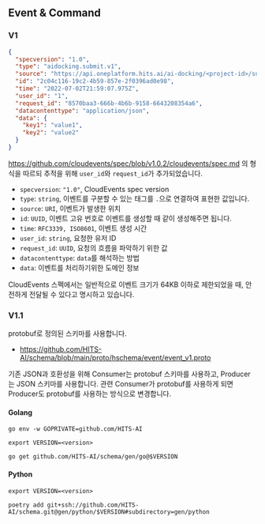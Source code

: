 ## Event & Command

### V1

```json
{
  "specversion": "1.0",
  "type": "aidocking.submit.v1",
  "source": "https://api.oneplatform.hits.ai/ai-docking/<project-id>/submit",
  "id": "2c04c116-19c2-4b59-857e-2f0396ad0e98",
  "time": "2022-07-02T21:59:07.975Z",
  "user_id": "1",
  "request_id": "8570baa3-666b-4b6b-9158-6643208354a6",
  "datacontenttype": "application/json",
  "data": {
    "key1": "value1",
    "key2": "value2"
  }
}
```

https://github.com/cloudevents/spec/blob/v1.0.2/cloudevents/spec.md 의 형식을 따르되 추적을 위해 `user_id`와 `request_id`가 추가되었습니다.

- `specversion`: `"1.0"`, CloudEvents spec version
- `type`: `string`, 이벤트를 구분할 수 있는 태그를 `.`으로 연결하여 표현한 값입니다.
- `source`: `URI`, 이벤트가 발생한 위치
- `id`: `UUID`, 이벤트 고유 번호로 이벤트를 생성할 때 같이 생성해주면 됩니다.
- `time`: `RFC3339, ISO8601`, 이벤트 생성 시간
- `user_id`: `string`, 요청한 유저 ID
- `request_id`: `UUID`, 요청의 흐름을 파악하기 위한 값
- `datacontenttype`: `data`를 해석하는 방법
- `data`: 이벤트를 처리하기위한 도메인 정보

CloudEvents 스펙에서는 일반적으로 이벤트 크기가 64KB 이하로 제한되었을 때, 안전하게 전달될 수 있다고 명시하고 있습니다.

### V1.1

protobuf로 정의된 스키마를 사용합니다.

- https://github.com/HITS-AI/schema/blob/main/proto/hschema/event/event_v1.proto

기존 JSON과 호환성을 위해 Consumer는 protobuf 스키마를 사용하고, Producer는 JSON 스키마를 사용합니다.
관련 Consumer가 protobuf를 사용하게 되면 Producer도 protobuf를 사용하는 방식으로 변경합니다.

#### Golang

```shell
go env -w GOPRIVATE=github.com/HITS-AI
```

```shell
export VERSION=<version>
```

```shell
go get github.com/HITS-AI/schema/gen/go@$VERSION
```

#### Python

```shell
export VERSION=<version>
```

```shell
poetry add git+ssh://github.com/HITS-AI/schema.git@gen/python/$VERSION#subdirectory=gen/python
```